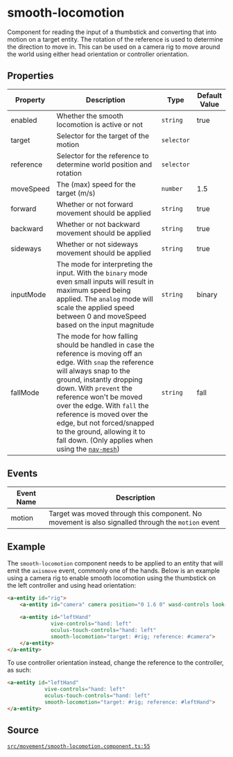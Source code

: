 # smooth-locomotion
Component for reading the input of a thumbstick and converting that into motion on a target entity.
The rotation of the reference is used to determine the direction to move in. This can be used on a
camera rig to move around the world using either head orientation or controller orientation.

## Properties
| Property | Description | Type | Default Value |
|----------|-------------|------|---------------|
| enabled | Whether the smooth locomotion is active or not | `string` | true |
| target | Selector for the target of the motion | `selector` |  |
| reference | Selector for the reference to determine world position and rotation | `selector` |  |
| moveSpeed | The (max) speed for the target (m/s) | `number` | 1.5 |
| forward | Whether or not forward movement should be applied | `string` | true |
| backward | Whether or not backward movement should be applied | `string` | true |
| sideways | Whether or not sideways movement should be applied | `string` | true |
| inputMode | The mode for interpreting the input. With the `binary` mode even small inputs will result in maximum speed being applied. The `analog` mode will scale the applied speed between 0 and moveSpeed based on the input magnitude | `string` | binary |
| fallMode | The mode for how falling should be handled in case the reference is moving off an edge. With `snap` the reference will always snap to the ground, instantly dropping down. With `prevent` the reference won't be moved over the edge. With `fall` the reference is moved over the edge, but not forced/snapped to the ground, allowing it to fall down. (Only applies when using the [`nav-mesh`](../nav-mesh/nav-mesh.system.md)) | `string` | fall |

## Events
| Event Name | Description  |
|------------|--------------|
| motion | Target was moved through this component. No movement is also signalled through the `motion` event |


## Example
The `smooth-locomotion` component needs to be applied to an entity that will emit the `axismove` event,
commonly one of the hands. Below is an example using a camera rig to enable smooth locomotion using the
thumbstick on the left controller and using head orientation:
```HTML
<a-entity id="rig">
    <a-entity id="camera" camera position="0 1.6 0" wasd-controls look-controls></a-entity>

    <a-entity id="leftHand"
              vive-controls="hand: left"
              oculus-touch-controls="hand: left"
              smooth-locomotion="target: #rig; reference: #camera">
    </a-entity>
</a-entity>
```

To use controller orientation instead, change the reference to the controller, as such:
```HTML
<a-entity id="leftHand"
            vive-controls="hand: left"
            oculus-touch-controls="hand: left"
            smooth-locomotion="target: #rig; reference: #leftHand">
</a-entity>
```


## Source
[`src/movement/smooth-locomotion.component.ts:55`](https://github.com/mrxz/aframe-locomotion/blob/2c33638c/src/movement/smooth-locomotion.component.ts#L55)
